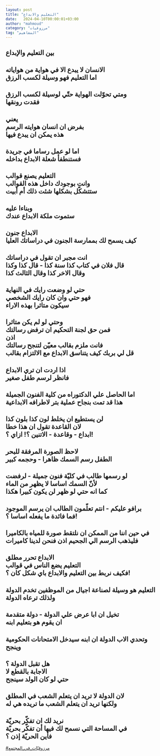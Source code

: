 ```yaml
---
layout: post
title: "التعليم والابداع"
date:   2024-04-10T00:00:01+03:00
author: "mahmoud"
category: "مرزوقيات"
tag: "المفاهيم"
---
```



بين التعليم والإبداع  
-  
الانسان لا يبدع الا في هواية من هواياته  
اما التعليم فهو وسيلة لكسب الرزق  
-  
ومتي تحوّلت الهواية حتّي لوسيلة لكسب الرزق  
فقدت رونقها  
-  
يعني  
بفرض ان انسان هوايته الرسم  
هذه يمكن ان يبدع فيها  
-  
اما لو عمل رساما في جريدة  
فستنطفأ شعلة الابداع بداخله  
-  
التعليم يصنع قوالب  
وانت بوجودك داخل هذه القوالب  
ستتشكّل بشكلها شئت ذلك أم أبيت  
-  
وبناءا عليه  
ستموت ملكة الابداع عندك  
-  
الابداع جنون  
كيف يسمح لك بممارسة الجنون في دراساتك العليا  
-  
انت مجبر ان تقول في دراساتك  
قال فلان في كتاب كذا سنة كذا - قال كذا وكذا  
وقال الاخر كذا وقال الثالث كذا  
-  
حتي لو وضعت رايك في النهاية  
فهو حتي وان كان رايك الشخصي  
سيكون متاثرا بهذه الاراء  
-  
وحتي لو لم يكن متاثرا  
فمن حق لجنة التحكيم ان ترفض رسالتك  
اذن  
فانت ملزم بقالب معيّن لتنجح رسالتك  
قل لي بربك كيف يتناسق الابداع مع الالتزام بقالب  
-  
اذا اردت ان تري الابداع  
فانظر لرسم طفل صغير  
-  
اما الحاصل علي الدكتوراه من كلية الفنون الجميلة  
هذا قد تمت بنجاح عملية بتر لاطرافه الابداعية  
-  
لن يستطيع ان يخلط لون كذا بلون كذا  
لان القاعدة تقول ان هذا خطا  
ابداع - وقاعدة - الاتنين ؟! ازاي ؟!  
-  
لاحظ الصورة المرفقة للبحر  
الطفل رسم السمك ظاهرا - وحجمه كبير  
-  
لو رسمها طالب في كليّة فنون جميلة - لرفضت  
لأنّ السمك اساسا لا يظهر من الماء  
كما انه حتي لو ظهر لن يكون كبيرا هكذا  
-  
برافو عليكم - انتم تعلّمون الطالب ان يرسم
الموجود  
فما فائدة ما يفعله اساسا ؟!  
-  
في حين اننا من الممكن ان نلتقط صورة للمياه
بالكاميرا  
فليذهب الرسم الي الجحيم اذن فنحن لدينا كاميرات  
-  
الابداع تحرر مطلق  
التعليم يضع الناس في قوالب  
فكيف نربط بين التعليم والابداع باي شكل كان ؟!  
-  
التعليم هو وسيلة لصناعة اجيال من الموظفين تخدم
الدولة  
ولذلك ترعاه الدولة  
-  
تخيل ان ابا عرض علي الدولة - دولة متقدمة  
ان يقوم هو بتعليم ابنه  
-  
وتحدي الاب الدولة ان ابنه سيدخل الامتحانات الحكومية
وينجح  
-  
هل تقبل الدولة ؟  
الاجابة بالقطع لا  
حتي لو كان الولد سينجح  
-  
لان الدولة لا تريد ان يتعلم الشعب في المطلق  
ولكنها تريد ان يتعلم الشعب ما تريده هي له  
-  
نريد لك ان تفكّر بحريّة  
في المساحة التي نسمح لك فيها أن تفكّر بحريّة  
فأين الحريّة إذن ؟  
-  
[<u>\#مرزوقيّات\_في\_المجتمع</u>](https://www.facebook.com/hashtag/مرزوقيّات_في_المجتمع?source=feed_text)
